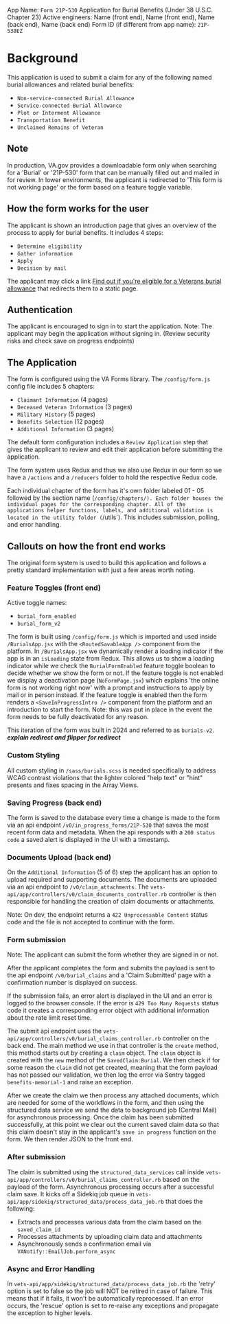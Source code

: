 App Name: `Form 21P-530`
Application for Burial Benefits (Under 38 U.S.C. Chapter 23)
Active engineers: Name (front end), Name (front end), Name (back end), Name (back end)
Form ID (if different from app name): `21P-530EZ`

# Background

This application is used to submit a claim for any of the following named burial allowances and related burial benefits:

- `Non-service-connected Burial Allowance`
- `Service-connected Burial Allowance`
- `Plot or Interment Allowance`
- `Transportation Benefit`
- `Unclaimed Remains of Veteran`

## Note

In production, VA.gov provides a downloadable form only when searching for a 'Burial' or '21P-530' form that can be manually filled out and mailed in for review. In lower environments, the applicant is redirected to 'This form is not working page' or the form based on a feature toggle variable.

## How the form works for the user

The applicant is shown an introduction page that gives an overview of the process to apply for burial benefits. It includes 4 steps:

- `Determine eligibility`
- `Gather information`
- `Apply`
- `Decision by mail`

The applicant may click a link [Find out if you're eligible for a Veterans burial allowance](https://va.gov/burials-memorials/veterans-burial-allowance/) that redirects them to a static page.

## Authentication

The applicant is encouraged to sign in to start the application.
Note: The applicant may begin the application without signing in. (Review security risks and check save on progress endpoints)

## The Application

The form is configured using the VA Forms library. The `/config/form.js` config file includes 5 chapters:

- `Claimant Information` (4 pages)
- `Deceased Veteran Information` (3 pages)
- `Military History` (5 pages)
- `Benefits Selection` (12 pages)
- `Additional Information` (3 pages)

The default form configuration includes a `Review Application` step that gives the applicant to review and edit their application before submitting the application.

The form system uses Redux and thus we also use Redux in our form so we have a `/actions` and a `/reducers` folder to hold the respective Redux code.

Each individual chapter of the form has it's own folder labeled 01 - 05 followed by the section name (`/config/chapters/). Each folder houses the individual pages for the corresponding chapter.
All of the applications helper functions, labels, and additional validation is located in the utility folder (`/utils`). This includes submission, polling, and error handling.

## Callouts on how the front end works

The original form system is used to build this application and follows a pretty standard implementation with just a few areas worth noting.

### Feature Toggles (front end)

Active toggle names: 
- `burial_form_enabled`
- `burial_form_v2`

The form is built using `/config/form.js` which is imported and used inside `/BurialsApp.jsx` with the `<RoutedSavableApp />` component from the platform. 
In `/BurialsApp.jsx` we dynamically render a loading indicator if the app is in an `isLoading` state from Redux. This allows us to show a loading indicator while we check the `BurialFormEnabled` feature toggle boolean to decide whether we show the form or not. 
If the feature toggle is not enabled we display a deactivation page (`NoFormPage.jsx`) which explains 'the online form is not working right now' with a prompt and instructions to apply by mail or in person instead. 
If the feature toggle is enabled then the form renders a `<SaveInProgressIntro />` component from the platform and an introduction to start the form.
Note: this was put in place in the event the form needs to be fully deactivated for any reason.

This iteration of the form was built in 2024 and referred to as `burials-v2`.
***explain redirect and flipper for redirect***

### Custom Styling
All custom styling in `/sass/burials.scss` is needed specifically to address WCAG contrast violations that the lighter colored "help text" or "hint" presents and fixes spacing in the Array Views.

### Saving Progress (back end)

The form is saved to the database every time a change is made to the form via an api endpoint `/v0/in_progress_forms/21P-530` that saves the most recent form data and metadata. When the api responds with a `200 status code` a saved alert is displayed in the UI with a timestamp.

### Documents Upload (back end)

On the `Additional Information` (5 of 6) step the applicant has an option to upload required and supporting documents. The documents are uploaded via an api endpoint to `/v0/claim_attachments`. The `vets-api/app/controllers/v0/claim_documents_controller.rb` controller is then responsible for handling the creation of claim documents or attachments.

Note: On dev, the endpoint returns a `422 Unprocessable Content` status code and the file is not accepted to continue with the form.

### Form submission

Note: The applicant can submit the form whether they are signed in or not.

After the applicant completes the form and submits the payload is sent to the api endpoint `/v0/burial_claims` and a 'Claim Submitted' page with a confirmation number is displayed on success.

If the submission fails, an error alert is displayed in the UI and an error is logged to the browser console. If the error is `429 Too Many Requests` status code it creates a corresponding error object with additional information about the rate limit reset time.

The submit api endpoint uses the `vets-api/app/controllers/v0/burial_claims_controller.rb` controller on the back end. The main method we use in that controller is the `create` method, this method starts out by creating a `claim` object. The `claim` object is created with the `new` method of the `SavedClaim:Burial`. We then check if for some reason the `claim` did not get created, meaning that the form payload has not passed our validation, we then log the error via Sentry tagged `benefits-memorial-1` and raise an exception.

After we create the claim we then process any attached documents, which are needed for some of the workflows in the form, and then using the structured data service we send the data to background job (Central Mail) for asynchronous processing. Once the claim has been submitted successfully, at this point we clear out the current saved claim data so that this claim doesn't stay in the applicant's `save in progress` function on the form. We then render JSON to the front end.

### After submission

The claim is submitted using the `structured_data_services` call inside `vets-api/app/controllers/v0/burial_claims_controller.rb` based on the payload of the form. Asynchronous processing occurs after a successful claim save. It kicks off a Sidekiq job queue in `vets-api/app/sidekiq/structured_data/process_data_job.rb` that does the following:

- Extracts and processes various data from the claim based on the `saved_claim_id`
- Processes attachments by uploading claim data and attachments
- Asynchronously sends a confirmation email via `VANotify::EmailJob.perform_async`

### Async and Error Handling

In `vets-api/app/sidekiq/structured_data/process_data_job.rb` the 'retry' option is set to false so the job will NOT be retired in case of failure. This means that if it fails, it won't be automatically reprocessed. If an error occurs, the 'rescue' option is set to re-raise any exceptions and propagate the exception to higher levels.
